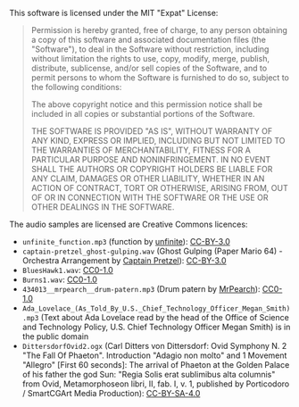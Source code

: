 This software is licensed under the MIT "Expat" License:

> Permission is hereby granted, free of charge, to any person obtaining
> a copy of this software and associated documentation files (the
> "Software"), to deal in the Software without restriction, including
> without limitation the rights to use, copy, modify, merge, publish,
> distribute, sublicense, and/or sell copies of the Software, and to
> permit persons to whom the Software is furnished to do so, subject to
> the following conditions:
>
> The above copyright notice and this permission notice shall be
> included in all copies or substantial portions of the Software.
>
> THE SOFTWARE IS PROVIDED "AS IS", WITHOUT WARRANTY OF ANY KIND,
> EXPRESS OR IMPLIED, INCLUDING BUT NOT LIMITED TO THE WARRANTIES OF
> MERCHANTABILITY, FITNESS FOR A PARTICULAR PURPOSE AND NONINFRINGEMENT.
> IN NO EVENT SHALL THE AUTHORS OR COPYRIGHT HOLDERS BE LIABLE FOR ANY
> CLAIM, DAMAGES OR OTHER LIABILITY, WHETHER IN AN ACTION OF CONTRACT,
> TORT OR OTHERWISE, ARISING FROM, OUT OF OR IN CONNECTION WITH THE
> SOFTWARE OR THE USE OR OTHER DEALINGS IN THE SOFTWARE.

The audio samples are licensed are Creative Commons licences:

* `unfinite_function.mp3` (function by [unfinite](https://soundcloud.com/unfinite)):
  [CC-BY-3.0]
* `captain-pretzel_ghost-gulping.wav` (Ghost Gulping (Paper Mario 64) - Orchestra Arrangement by [Captain Pretzel](https://soundcloud.com/captain-pretzel)):
  [CC-BY-3.0]
* `BluesHawk1.wav`: [CC0-1.0]
* `Burns1.wav`: [CC0-1.0]
* `434013__mrpearch__drum-patern.mp3` (Drum patern by [MrPearch](https://freesound.org/people/MrPearch/)): [CC0-1.0]
* `Ada_Lovelace_(As_Told_By_U.S._Chief_Technology_Officer_Megan_Smith).mp3`
  (Text about Ada Lovelace read by the head of the Office of Science and
  Technology Policy, U.S. Chief Technology Officer Megan Smith) is in the
  public domain
* `DittersdorfOvid2.ogx` (Carl Ditters von Dittersdorf: Ovid Symphony N. 2 "The
  Fall Of Phaeton". Introduction "Adagio non molto" and 1 Movement "Allegro"
  [First 60 seconds]: The arrival of Phaeton at the Golden Palace of his father
  the god Sun: "Regia Solis erat sublimibus alta columnis" from Ovid,
  Metamorphoseon libri, II, fab. I, v. 1, published by Porticodoro / SmartCGArt
  Media Production): [CC-BY-SA-4.0]

[CC0-1.0]: https://creativecommons.org/publicdomain/zero/1.0/
[CC-BY-3.0]: https://creativecommons.org/licenses/by/3.0/
[CC-BY-SA-4.0]: https://creativecommons.org/licenses/by-sa/4.0/
